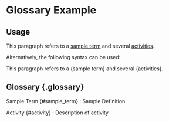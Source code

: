 # Glossary Example

## Usage

This paragraph refers to a [sample term](#sample_term) and several [activities](#activity).

Alternatively, the following syntax can be used:

This paragraph refers to a {sample term} and several {activities}.

## Glossary {.glossary}

Sample Term {#sample_term}
:   Sample Definition

Activity {#activity}
:   Description of activity
